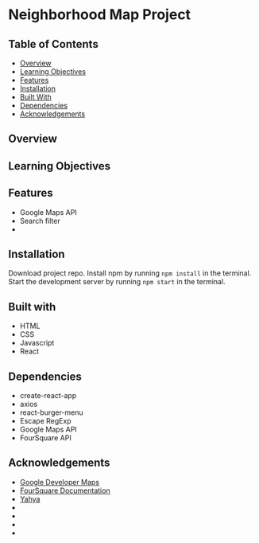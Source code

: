 # Neighborhood Map Project

## Table of Contents

* [Overview](#overview)
* [Learning Objectives](#learning-objectives)
* [Features](#features)
* [Installation](#installation)
* [Built With](#built-with)
* [Dependencies](#dependencies)
* [Acknowledgements](#acknowledgements)

## Overview



## Learning Objectives



## Features

* Google Maps API
* Search filter
*

## Installation

Download project repo. Install npm by running `npm install` in the terminal. Start the development server by running `npm start` in the terminal.

## Built with

* HTML
* CSS
* Javascript
* React

## Dependencies

* create-react-app
* axios
* react-burger-menu
* Escape RegExp
* Google Maps API
* FourSquare API

## Acknowledgements

* [Google Developer Maps]()
* [FourSquare Documentation]()
* [Yahya]()
* []()
* []()
* []()
* []()
